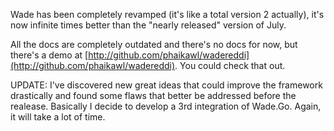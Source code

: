 Wade has been completely revamped (it's like a total version 2 actually), it's now infinite times better than the "nearly released" version of July.

All the docs are completely outdated and there's no docs for now, but there's a demo at [http://github.com/phaikawl/wadereddi](http://github.com/phaikawl/wadereddi). You could check that out.

UPDATE: I've discovered new great ideas that could improve the framework drastically and found some flaws that better be addressed before the realease. Basically I decide to develop a 3rd integration of Wade.Go. Again, it will take a lot of time.
